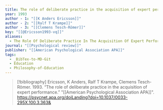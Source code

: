 ```yaml
---
title: The role of deliberate practice in the acquisition of expert performance
year: 1993
author - 1: "[[K Anders Ericsson]]"
author - 2: "[[Ralf T Krampe]]"
author - 3: "[[Clemens Tesch-Römer]]"
key: "[[@Ericsson1993-vq]]"
aliases:
  - The Role Of Deliberate Practice In The Acquisition Of Expert Performance
journal: "[[Psychological review]]"
publisher: "[[American Psychological Association APA]]"
tags:
  - _BibTex-to-MD-Git
  - Education
  - Philosophy-of-Education
---
```


> [!bibliography]
> Ericsson, K Anders, Ralf T Krampe, Clemens Tesch-Römer. 1993. “The role of deliberate practice in the acquisition of expert performance.” "[[American Psychological Association APA]]". https://psycnet.apa.org/doiLanding?doi=10.1037/0033-295X.100.3.363&